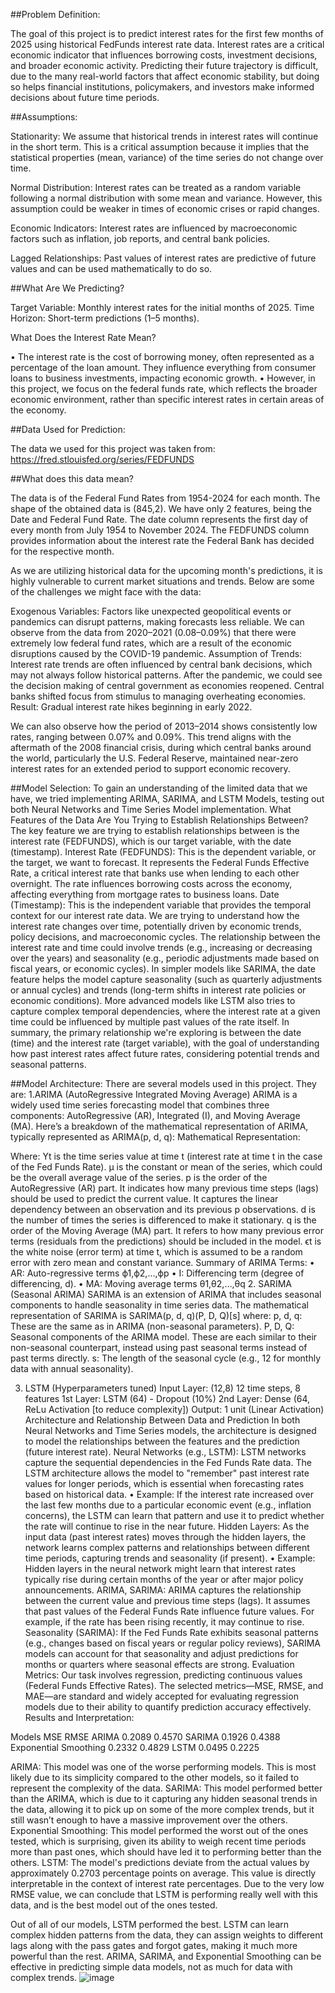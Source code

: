 ##Problem Definition:

The goal of this project is to predict interest rates for the first few months of 2025 using historical FedFunds interest rate data. Interest rates are a critical economic indicator that influences borrowing costs, investment decisions, and broader economic activity. Predicting their future trajectory is difficult, due to the many real-world factors that affect economic stability, but doing so helps financial institutions, policymakers, and investors make informed decisions about future time periods.

##Assumptions:

Stationarity: We assume that historical trends in interest rates will continue in the short term. This is a critical assumption because it implies that the statistical properties (mean, variance) of the time series do not change over time.

Normal Distribution: Interest rates can be treated as a random variable following a normal distribution with some mean and variance. However, this assumption could be weaker in times of economic crises or rapid changes.

Economic Indicators: Interest rates are influenced by macroeconomic factors such as inflation, job reports, and central bank policies. 

Lagged Relationships: Past values of interest rates are predictive of future values and can be used mathematically to do so.

##What Are We Predicting?

Target Variable: Monthly interest rates for the initial months of 2025.
Time Horizon: Short-term predictions (1–5 months).

What Does the Interest Rate Mean?

• The interest rate is the cost of borrowing money, often represented as a percentage of the loan amount. They influence everything from consumer loans to business investments, impacting economic growth.
• However, in this project, we focus on the federal funds rate, which reflects the broader economic environment, rather than specific interest rates in certain areas of the economy.


##Data Used for Prediction:

The data we used for this project was taken from: https://fred.stlouisfed.org/series/FEDFUNDS

##What does this data mean?

The data is of the Federal Fund Rates from 1954-2024 for each month. The shape of the obtained data is (845,2). We have only 2 features, being the Date and Federal Fund Rate. The date column represents the first day of every month from July 1954 to November 2024. The FEDFUNDS column provides information about the interest rate the Federal Bank has decided for the respective month. 

As we are utilizing historical data for the upcoming month's predictions, it is highly vulnerable to current market situations and trends. Below are some of the challenges we might face with the data:

Exogenous Variables:
Factors like unexpected geopolitical events or pandemics can disrupt patterns, making forecasts less reliable.
We can observe from the data from 2020–2021 (0.08–0.09%) that there were extremely low federal fund rates, which are a result of the economic disruptions caused by the COVID-19 pandemic.
Assumption of Trends:
Interest rate trends are often influenced by central bank decisions, which may not always follow historical patterns. After the pandemic, we could see the decision making of central government as economies reopened. Central banks shifted focus from stimulus to managing overheating economies.
Result: Gradual interest rate hikes beginning in early 2022.

We can also observe how the period of 2013–2014 shows consistently low rates, ranging between 0.07% and 0.09%. This trend aligns with the aftermath of the 2008 financial crisis, during which central banks around the world, particularly the U.S. Federal Reserve, maintained near-zero interest rates for an extended period to support economic recovery.


##Model Selection:
To gain an understanding of the limited data that we have, we tried implementing ARIMA, SARIMA, and LSTM Models, testing out both Neural Networks and Time Series Model implementation.
What Features of the Data Are You Trying to Establish Relationships Between?
The key feature we are trying to establish relationships between is the interest rate (FEDFUNDS), which is our target variable, with the date (timestamp). 
Interest Rate (FEDFUNDS): This is the dependent variable, or the target, we want to forecast. It represents the Federal Funds Effective Rate, a critical interest rate that banks use when lending to each other overnight. The rate influences borrowing costs across the economy, affecting everything from mortgage rates to business loans.
Date (Timestamp): This is the independent variable that provides the temporal context for our interest rate data. We are trying to understand how the interest rate changes over time, potentially driven by economic trends, policy decisions, and macroeconomic cycles. The relationship between the interest rate and time could involve trends (e.g., increasing or decreasing over the years) and seasonality (e.g., periodic adjustments made based on fiscal years, or economic cycles).
In simpler models like SARIMA, the date feature helps the model capture seasonality (such as quarterly adjustments or annual cycles) and trends (long-term shifts in interest rate policies or economic conditions).
More advanced models like LSTM also tries to capture complex temporal dependencies, where the interest rate at a given time could be influenced by multiple past values of the rate itself.
In summary, the primary relationship we're exploring is between the date (time) and the interest rate (target variable), with the goal of understanding how past interest rates affect future rates, considering potential trends and seasonal patterns.

##Model Architecture:
There are several models used in this project. They are:
1.ARIMA (AutoRegressive Integrated Moving Average)
ARIMA is a widely used time series forecasting model that combines three components: AutoRegressive (AR), Integrated (I), and Moving Average (MA). Here’s a breakdown of the mathematical representation of ARIMA, typically represented as ARIMA(p, d, q):
Mathematical Representation:
 

Where:
Yt is the time series value at time t (interest rate at time t in the case of the Fed Funds Rate).
μ is the constant or mean of the series, which could be the overall average value of the series.
p is the order of the AutoRegressive (AR) part. It indicates how many previous time steps (lags) should be used to predict the current value. It captures the linear dependency between an observation and its previous p observations.
d is the number of times the series is differenced to make it stationary. 
q is the order of the Moving Average (MA) part. It refers to how many previous error terms (residuals from the predictions) should be included in the model.
ϵt is the white noise (error term) at time t, which is assumed to be a random error with zero mean and constant variance.
Summary of ARIMA Terms:
•	AR: Auto-regressive terms ϕ1,ϕ2,…,ϕp
•	I: Differencing term (degree of differencing, d).
•	MA: Moving average terms θ1,θ2,…,θq
2. SARIMA (Seasonal ARIMA)
SARIMA is an extension of ARIMA that includes seasonal components to handle seasonality in time series data. The mathematical representation of SARIMA is SARIMA(p, d, q)(P, D, Q)[s] where:
p, d, q: These are the same as in ARIMA (non-seasonal parameters).
P, D, Q: Seasonal components of the ARIMA model. These are each similar to their non-seasonal counterpart, instead using past seasonal terms instead of past terms directly.
s: The length of the seasonal cycle (e.g., 12 for monthly data with annual seasonality).

3. LSTM (Hyperparameters tuned)
Input Layer: (12,8) 12 time steps, 8 features
1st Layer: LSTM (64) - Dropout (10%)
2nd Layer: Dense (64, ReLu Activation [to reduce complexity])
Output: 1 unit (Linear Activation)
Architecture and Relationship Between Data and Prediction
In both Neural Networks and Time Series models, the architecture is designed to model the relationships between the features and the prediction (future interest rate).
Neural Networks (e.g., LSTM):
LSTM networks capture the sequential dependencies in the Fed Funds Rate data. The LSTM architecture allows the model to "remember" past interest rate values for longer periods, which is essential when forecasting rates based on historical data.
•	Example: If the interest rate increased over the last few months due to a particular economic event (e.g., inflation concerns), the LSTM can learn that pattern and use it to predict whether the rate will continue to rise in the near future.
Hidden Layers: As the input data (past interest rates) moves through the hidden layers, the network learns complex patterns and relationships between different time periods, capturing trends and seasonality (if present).
•	Example: Hidden layers in the neural network might learn that interest rates typically rise during certain months of the year or after major policy announcements.
ARIMA, SARIMA:
ARIMA captures the relationship between the current value and previous time steps (lags). It assumes that past values of the Federal Funds Rate influence future values. For example, if the rate has been rising recently, it may continue to rise.
Seasonality (SARIMA): If the Fed Funds Rate exhibits seasonal patterns (e.g., changes based on fiscal years or regular policy reviews), SARIMA models can account for that seasonality and adjust predictions for months or quarters where seasonal effects are strong.
Evaluation Metrics:
Our task involves regression, predicting continuous values (Federal Funds Effective Rates). The selected metrics—MSE, RMSE, and MAE—are standard and widely accepted for evaluating regression models due to their ability to quantify prediction accuracy effectively.
Results and Interpretation:

Models	MSE	RMSE
ARIMA	0.2089	0.4570
SARIMA	0.1926	0.4388
Exponential Smoothing	0.2332	0.4829
LSTM	0.0495	0.2225


ARIMA: This model was one of the worse performing models. This is most likely due to its simplicity compared to the other models, so it failed to represent the complexity of the data.
SARIMA: This model performed better than the ARIMA, which is due to it capturing any hidden seasonal trends in the data, allowing it to pick up on some of the more complex trends, but it still wasn’t enough to have a massive improvement over the others.
Exponential Smoothing: This model performed the worst out of the ones tested, which is surprising, given its ability to weigh recent time periods more than past ones, which should have led it to performing better than the others.
LSTM: The model's predictions deviate from the actual values by approximately 0.2703 percentage points on average. This value is directly interpretable in the context of interest rate percentages. Due to the very low RMSE value, we can conclude that LSTM is performing really well with this data, and is the best model out of the ones tested.

Out of all of our models, LSTM performed the best. LSTM can learn complex hidden patterns from the data, they can assign weights to different lags along with the pass gates and forgot gates, making it much more powerful than the rest. ARIMA, SARIMA, and Exponential Smoothing can be effective in predicting simple data models, not as much for data with complex trends.
![image](https://github.com/user-attachments/assets/46827700-8680-40ee-857d-152e90f7a4e0)
